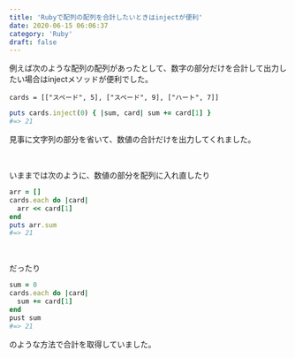 ```yaml
---
title: 'Rubyで配列の配列を合計したいときはinjectが便利'
date: 2020-06-15 06:06:37
category: 'Ruby'
draft: false
---
```



例えば次のような配列の配列があったとして、数字の部分だけを合計して出力したい場合はinjectメソッドが便利でした。

```
cards = [["スペード", 5], ["スペード", 9], ["ハート", 7]]
```

```ruby
puts cards.inject(0) { |sum, card| sum += card[1] }
#=> 21
```
見事に文字列の部分を省いて、数値の合計だけを出力してくれました。

<br>


いままでは次のように、数値の部分を配列に入れ直したり
```ruby
arr = []
cards.each do |card|
  arr << card[1]
end
puts arr.sum
#=> 21
```
<br>

だったり
```ruby
sum = 0
cards.each do |card|
  sum += card[1]
end
pust sum
#=> 21
```

のような方法で合計を取得していました。